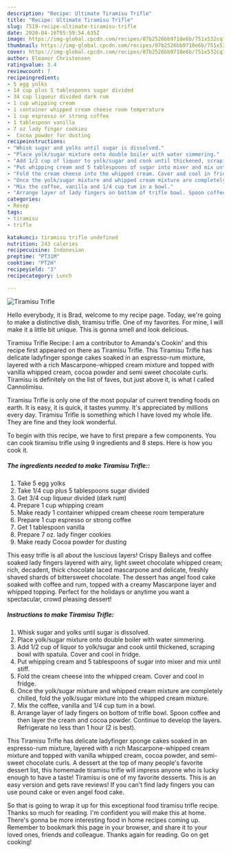 ```yaml
---
description: "Recipe: Ultimate Tiramisu Trifle"
title: "Recipe: Ultimate Tiramisu Trifle"
slug: 7519-recipe-ultimate-tiramisu-trifle
date: 2020-04-16T05:59:54.635Z
image: https://img-global.cpcdn.com/recipes/07b2526bb9718e6b/751x532cq70/tiramisu-trifle-recipe-main-photo.jpg
thumbnail: https://img-global.cpcdn.com/recipes/07b2526bb9718e6b/751x532cq70/tiramisu-trifle-recipe-main-photo.jpg
cover: https://img-global.cpcdn.com/recipes/07b2526bb9718e6b/751x532cq70/tiramisu-trifle-recipe-main-photo.jpg
author: Eleanor Christensen
ratingvalue: 3.4
reviewcount: 7
recipeingredient:
- 5 egg yolks
- 14 cup plus 5 tablespoons sugar divided
- 34 cup liqueur divided dark rum
- 1 cup whipping cream
- 1 container whipped cream cheese room temperature
- 1 cup espresso or strong coffee
- 1 tablespoon vanilla
- 7 oz lady finger cookies
-  Cocoa powder for dusting
recipeinstructions:
- "Whisk sugar and yolks until sugar is dissolved."
- "Place yolk/sugar mixture onto double boiler with water simmering."
- "Add 1/2 cup of liquor to yolk/sugar and cook until thickened, scraping bowl with spatula. Cover and cool in fridge."
- "Put whipping cream and 5 tablespoons of sugar into mixer and mix until stiff."
- "Fold the cream cheese into the whipped cream. Cover and cool in fridge."
- "Once the yolk/sugar mixture and whipped cream mixture are completely chilled, fold the yolk/sugar mixture into the whipped cream mixture."
- "Mix the coffee, vanilla and 1/4 cup tum in a bowl."
- "Arrange layer of lady fingers on bottom of trifle bowl. Spoon coffee and then layer the cream and cocoa powder. Continue to develop the layers. Refrigerate no less than 1 hour (2 is best)."
categories:
- Resep
tags:
- tiramisu
- trifle

katakunci: tiramisu trifle undefined
nutrition: 243 calories
recipecuisine: Indonesian
preptime: "PT31M"
cooktime: "PT2H"
recipeyield: "3"
recipecategory: Lunch

---
```



![Tiramisu Trifle](https://img-global.cpcdn.com/recipes/07b2526bb9718e6b/751x532cq70/tiramisu-trifle-recipe-main-photo.jpg)

Hello everybody, it is Brad, welcome to my recipe page. Today, we're going to make a distinctive dish, tiramisu trifle. One of my favorites. For mine, I will make it a little bit unique. This is gonna smell and look delicious.

Tiramisu Trifle Recipe: I am a contributor to Amanda&#39;s Cookin&#39; and this recipe first appeared on there as Tiramisu Trifle. This Tiramisu Trifle has delicate ladyfinger sponge cakes soaked in an espresso-rum mixture, layered with a rich Mascarpone-whipped cream mixture and topped with vanilla whipped cream, cocoa powder and semi sweet chocolate curls. Tiramisu is definitely on the list of faves, but just above it, is what I called Cannolimisu.

Tiramisu Trifle is only one of the most popular of current trending foods on earth. It is easy, it is quick, it tastes yummy. It's appreciated by millions every day. Tiramisu Trifle is something which I have loved my whole life. They are fine and they look wonderful.


To begin with this recipe, we have to first prepare a few components. You can cook tiramisu trifle using 9 ingredients and 8 steps. Here is how you cook it.

##### The ingredients needed to make Tiramisu Trifle::

1. Take 5 egg yolks
1. Take 1/4 cup plus 5 tablespoons sugar divided
1. Get 3/4 cup liqueur divided (dark rum)
1. Prepare 1 cup whipping cream
1. Make ready 1 container whipped cream cheese room temperature
1. Prepare 1 cup espresso or strong coffee
1. Get 1 tablespoon vanilla
1. Prepare 7 oz. lady finger cookies
1. Make ready  Cocoa powder for dusting


This easy trifle is all about the luscious layers! Crispy Baileys and coffee soaked lady fingers layered with airy, light sweet chocolate whipped cream; rich, decadent, thick chocolate laced mascarpone and delicate, freshly shaved shards of bittersweet chocolate. The dessert has angel food cake soaked with coffee and rum, topped with a creamy Mascarpone layer and whipped topping. Perfect for the holidays or anytime you want a spectacular, crowd pleasing dessert! 

##### Instructions to make Tiramisu Trifle:

1. Whisk sugar and yolks until sugar is dissolved.
1. Place yolk/sugar mixture onto double boiler with water simmering.
1. Add 1/2 cup of liquor to yolk/sugar and cook until thickened, scraping bowl with spatula. Cover and cool in fridge.
1. Put whipping cream and 5 tablespoons of sugar into mixer and mix until stiff.
1. Fold the cream cheese into the whipped cream. Cover and cool in fridge.
1. Once the yolk/sugar mixture and whipped cream mixture are completely chilled, fold the yolk/sugar mixture into the whipped cream mixture.
1. Mix the coffee, vanilla and 1/4 cup tum in a bowl.
1. Arrange layer of lady fingers on bottom of trifle bowl. Spoon coffee and then layer the cream and cocoa powder. Continue to develop the layers. Refrigerate no less than 1 hour (2 is best).


This Tiramisu Trifle has delicate ladyfinger sponge cakes soaked in an espresso-rum mixture, layered with a rich Mascarpone-whipped cream mixture and topped with vanilla whipped cream, cocoa powder, and semi-sweet chocolate curls. A dessert at the top of many people&#39;s favorite dessert list, this homemade tiramisu trifle will impress anyone who is lucky enough to have a taste! Tiramisu is one of my favorite desserts. This is an easy version and gets rave reviews! If you can&#39;t find lady fingers you can use pound cake or even angel food cake. 

So that is going to wrap it up for this exceptional food tiramisu trifle recipe. Thanks so much for reading. I'm confident you will make this at home. There's gonna be more interesting food in home recipes coming up. Remember to bookmark this page in your browser, and share it to your loved ones, friends and colleague. Thanks again for reading. Go on get cooking!
